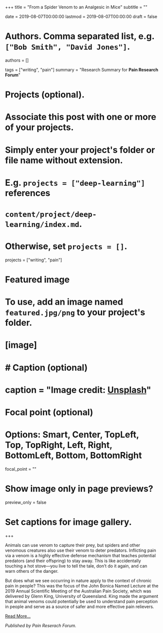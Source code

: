 +++
title = "From a Spider Venom to an Analgesic in Mice"
subtitle = ""

date = 2019-08-07T00:00:00
lastmod = 2019-08-07T00:00:00
draft = false

# Authors. Comma separated list, e.g. `["Bob Smith", "David Jones"]`.
authors = []

tags = ["writing", "pain"]
summary = "Research Summary for **Pain Research Forum**"

# Projects (optional).
#   Associate this post with one or more of your projects.
#   Simply enter your project's folder or file name without extension.
#   E.g. `projects = ["deep-learning"]` references 
#   `content/project/deep-learning/index.md`.
#   Otherwise, set `projects = []`.
projects = ["writing", "pain"]

# Featured image
# To use, add an image named `featured.jpg/png` to your project's folder. 
# [image]
#   # Caption (optional)
#   caption = "Image credit: [**Unsplash**](https://unsplash.com/photos/CpkOjOcXdUY)"

  # Focal point (optional)
  # Options: Smart, Center, TopLeft, Top, TopRight, Left, Right, BottomLeft, Bottom, BottomRight
  focal_point = ""

  # Show image only in page previews?
  preview_only = false

# Set captions for image gallery.

+++

Animals can use venom to capture their prey, but spiders and other venomous creatures also use their venom to deter predators. Inflicting pain via a venom is a highly effective defense mechanism that teaches potential predators (and their offspring) to stay away. This is like accidentally touching a hot stove—you live to tell the tale, don’t do it again, and can warn others of the danger.

But does what we see occurring in nature apply to the context of chronic pain in people? This was the focus of the John Bonica Named Lecture at the 2019 Annual Scientific Meeting of the Australian Pain Society, which was delivered by Glenn King, University of Queensland. King made the argument that animal venoms could potentially be used to understand pain perception in people and serve as a source of safer and more effective pain relievers.

[Read More...](https://www.painresearchforum.org/news/121897-spider-venom-analgesic-mice)

*Published by Pain Reserach Forum.*
